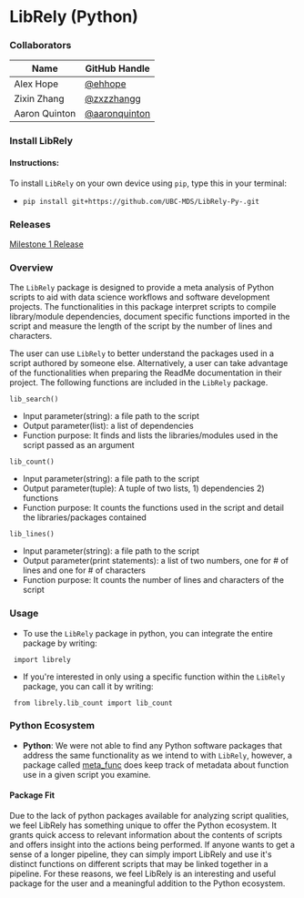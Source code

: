 # LibRely (Python)

### Collaborators
| Name | GitHub Handle |
| ---- | ------ |
| Alex Hope | [@ehhope ]( https://github.com/ehhope) |
| Zixin Zhang     | [@zxzzhangg](https://github.com/zxzzhangg) |
| Aaron Quinton     | [@aaronquinton](https://github.com/aaronquinton ) |


### Install LibRely

#### Instructions:

To install ```LibRely``` on your own device using ```pip```, type this in your terminal:

- ```pip install git+https://github.com/UBC-MDS/LibRely-Py-.git```




### Releases

[Milestone 1 Release](https://github.com/UBC-MDS/LibRely-Py-/releases/tag/V1.0)

### Overview
The `LibRely` package is designed to provide a meta analysis of Python scripts to aid with data science workflows and software development projects. The functionalities in this package interpret scripts to compile library/module dependencies, document specific functions imported in the script and measure the length of the script by the number of lines and characters.

The user can use `LibRely` to better understand the packages used in a script authored by someone else. Alternatively, a user can take advantage of the functionalities when preparing the ReadMe documentation in their project. The following functions are included in the `LibRely` package.

`lib_search()`

- Input parameter(string): a file path to the script
- Output parameter(list): a list of dependencies
- Function purpose: It finds and lists the libraries/modules used in the script passed as an argument

`lib_count()`

- Input parameter(string): a file path to the script
- Output parameter(tuple): A tuple of two lists, 1) dependencies 2) functions
- Function purpose: It counts the functions used in the script and detail the libraries/packages contained

`lib_lines()`

 - Input parameter(string): a file path to the script
 - Output parameter(print statements): a list of two numbers, one for # of lines and one for # of characters
 - Function purpose: It counts the number of lines and characters of the script

### Usage

- To use the ```LibRely``` package in python, you can integrate the entire package by writing:

``` import librely```

- If you're interested in only using a specific function within the ```LibRely``` package, you can call it by writing:

``` from librely.lib_count import lib_count```

### Python Ecosystem

- **Python**: We were not able to find any Python software packages that address the same functionality as we intend to with ```LibRely```, however, a package called [meta_func](https://pypi.org/project/meta_func/) does keep track of metadata about function use in a given script you examine. 

#### Package Fit 
Due to the lack of python packages available for analyzing script qualities, we feel LibRely has something unique to offer the Python ecosystem. It grants quick access to relevant information about the contents of scripts and offers insight into the actions being performed. If anyone wants to get a sense of a longer pipeline, they can simply import LibRely and use it's distinct functions on different scripts that may be linked together in a pipeline. For these reasons, we feel LibRely is an interesting and useful package for the user and a meaningful addition to the Python ecosystem.
